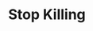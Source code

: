---
pid: llp573
title: Stop Killing
location_transcription: Lovepark
coordinates: "[-75.166141482846, 39.954128847204]"
zipcode: 
gen_neighborhood: 
neighborhood: 
outside_phl: 
age: '10'
age_range: 6-13
instagram: 
image_file_name: llp_573.jpg
proposal_transcription: |-
  No Killing

  Stop Killing

  Stop Killing
topic: Violence
topic_summary: '0'
type: Building,Billboard,Projection
keywords_other: killing, stop killing
credit: Ivin
image_labels: 
twitter: 
facebook: 
permalink: "/monuments/llp573/"
layout: item-page
---